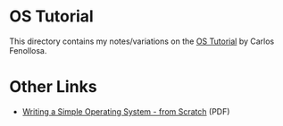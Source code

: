 # OS Tutorial

This directory contains my notes/variations on the [OS Tutorial](https://github.com/cfenollosa/os-tutorial) by Carlos Fenollosa.


# Other Links

* [Writing a Simple Operating System - from Scratch](https://www.cs.bham.ac.uk/~exr/lectures/opsys/10_11/lectures/os-dev.pdf) (PDF)

